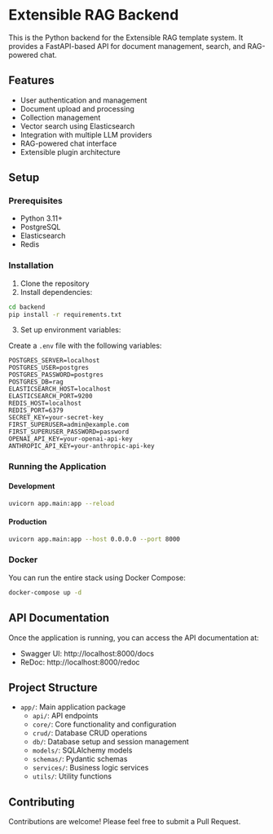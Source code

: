 # Extensible RAG Backend

This is the Python backend for the Extensible RAG template system. It provides a FastAPI-based API for document management, search, and RAG-powered chat.

## Features

- User authentication and management
- Document upload and processing
- Collection management
- Vector search using Elasticsearch
- Integration with multiple LLM providers
- RAG-powered chat interface
- Extensible plugin architecture

## Setup

### Prerequisites

- Python 3.11+
- PostgreSQL
- Elasticsearch
- Redis

### Installation

1. Clone the repository
2. Install dependencies:

```bash
cd backend
pip install -r requirements.txt
```

3. Set up environment variables:

Create a `.env` file with the following variables:

```
POSTGRES_SERVER=localhost
POSTGRES_USER=postgres
POSTGRES_PASSWORD=postgres
POSTGRES_DB=rag
ELASTICSEARCH_HOST=localhost
ELASTICSEARCH_PORT=9200
REDIS_HOST=localhost
REDIS_PORT=6379
SECRET_KEY=your-secret-key
FIRST_SUPERUSER=admin@example.com
FIRST_SUPERUSER_PASSWORD=password
OPENAI_API_KEY=your-openai-api-key
ANTHROPIC_API_KEY=your-anthropic-api-key
```

### Running the Application

#### Development

```bash
uvicorn app.main:app --reload
```

#### Production

```bash
uvicorn app.main:app --host 0.0.0.0 --port 8000
```

### Docker

You can run the entire stack using Docker Compose:

```bash
docker-compose up -d
```

## API Documentation

Once the application is running, you can access the API documentation at:

- Swagger UI: http://localhost:8000/docs
- ReDoc: http://localhost:8000/redoc

## Project Structure

- `app/`: Main application package
  - `api/`: API endpoints
  - `core/`: Core functionality and configuration
  - `crud/`: Database CRUD operations
  - `db/`: Database setup and session management
  - `models/`: SQLAlchemy models
  - `schemas/`: Pydantic schemas
  - `services/`: Business logic services
  - `utils/`: Utility functions

## Contributing

Contributions are welcome! Please feel free to submit a Pull Request.